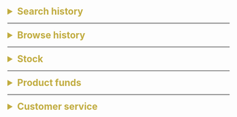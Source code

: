 <details>
<summary style="font-size: 1.5em; color: #c1ac40"><B> Search history</B></summary>

#### ( 2 days )
- [x] TableView
- [x] Animation
- [x] Constraint
</details>

---

<details>
<summary style="font-size: 1.5em; color: #c1ac40"><B> Browse history</B></summary>

#### ( 1.5 day)
- [x] TabBar item
- [x] Collection View or Table View
- [x] Sent data to backend
- [x] Get data from backend
</details>

--- 
<details>
<summary style="font-size: 1.5em; color: #c1ac40"><B> Stock</B></summary>
#### (2 days)
- [x] Stock number fetched from backend
- [x] Table view to show branches info
- [x] Basic(show stock number for each branches)
- [x] Advanced(Search functionality implemented)
</details>

---

<details>
<summary style="font-size: 1.5em; color: #c1ac40"><B> Product funds</B></summary>

#### (2 days)
- [x] New tab in catelog
- [x] Table view to show product funds
- [x] Progress bar present in slider within collection view cell.
- [x] Progress bar present in slider within detail page.

</details>

---

<details>
<summary style="font-size: 1.5em; color: #c1ac40"><B>Customer service</B></summary>

#### (2.5 day)
- [x] Profile page tableview
- [x] Textfield to send message
- [x] Send message to backend
- [x] Get message from backend
- [x] Use stylish IQ keyboard, to push table view.
</details>
